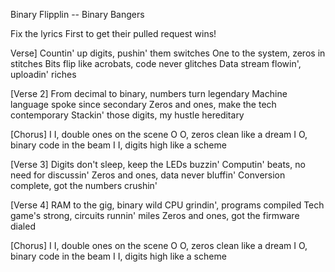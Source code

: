 Binary Flipplin -- Binary Bangers

Fix the lyrics First to get their pulled request wins!

Verse] Countin' up digits, pushin' them switches One to the system, zeros in stitches Bits flip like acrobats, code never glitches Data stream flowin', uploadin' riches

[Verse 2] From decimal to binary, numbers turn legendary Machine language spoke since secondary Zeros and ones, make the tech contemporary Stackin' those digits, my hustle hereditary

[Chorus] I I, double ones on the scene O O, zeros clean like a dream I O, binary code in the beam I I, digits high like a scheme

[Verse 3] Digits don't sleep, keep the LEDs buzzin' Computin' beats, no need for discussin' Zeros and ones, data never bluffin' Conversion complete, got the numbers crushin'

[Verse 4] RAM to the gig, binary wild CPU grindin', programs compiled Tech game's strong, circuits runnin' miles Zeros and ones, got the firmware dialed

[Chorus] I I, double ones on the scene O O, zeros clean like a dream I O, binary code in the beam I I, digits high like a scheme
